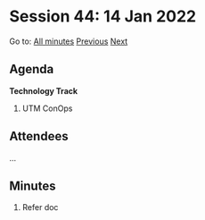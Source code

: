 # Session 44: 14 Jan 2022

Go to: [All minutes](#) [Previous](11.md) [Next](16.md)

## Agenda

**Technology Track**

1. UTM ConOps

## Attendees

...

## Minutes

1. Refer doc
